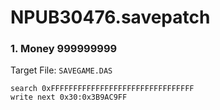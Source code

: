 # NPUB30476.savepatch

### 1. Money 999999999

Target File: `SAVEGAME.DAS`

```
search 0xFFFFFFFFFFFFFFFFFFFFFFFFFFFFFFFF
write next 0x30:0x3B9AC9FF
```

